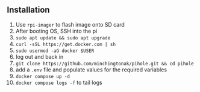 ## Installation

1. Use `rpi-imager` to flash image onto SD card
2. After booting OS, SSH into the pi
3. `sudo apt update && sudo apt upgrade`
4. `curl -sSL https://get.docker.com | sh`
5. `sudo usermod -aG docker $USER`
6. log out and back in
7. `git clone https://github.com/minchingtonak/pihole.git && cd pihole`
8. add a `.env` file and populate values for the required variables
9. `docker compose up -d`
10. `docker compose logs -f` to tail logs
